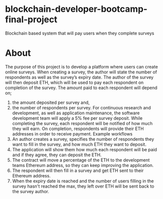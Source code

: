 # blockchain-developer-bootcamp-final-project

Blockchain based system that will pay users when they complete surveys

# About
The purpose of this project is to develop a platform where users can create online surveys. When creating a survey, the author will state the number of respondents as well as the survey’s expiry date. The author of the survey will then deposit ETH, which will be used to pay each respondent on completion of the survey.
The amount paid to each respondent will depend on; 
1.	the amount deposited per survey and,
2.	the number of respondents per survey. 
For continuous research and development, as well as application maintenance, the software development team will apply a 5% fee per survey deposit.
While completing the survey, each respondent will be notified of how much they will earn. On completion, respondents will provide their ETH addresses in order to receive payment.
Example workflows
1.	An author creates a survey, specifies the number of respondents they want to fill in the survey, and how much ETH they want to deposit.
2.	The application will show them how much each respondent will be paid and if they agree, they can deposit the ETH.
3.	The contract will move a percentage of the ETH to the development teams Ethereum address, so they can keep improving the application.
4.	The respondent will then fill in a survey and get ETH sent to their Ethereum address.
5.	When the expiry date is reached and the number of users filling in the survey hasn't reached the max, they left over ETH will be sent back to the survey author.
